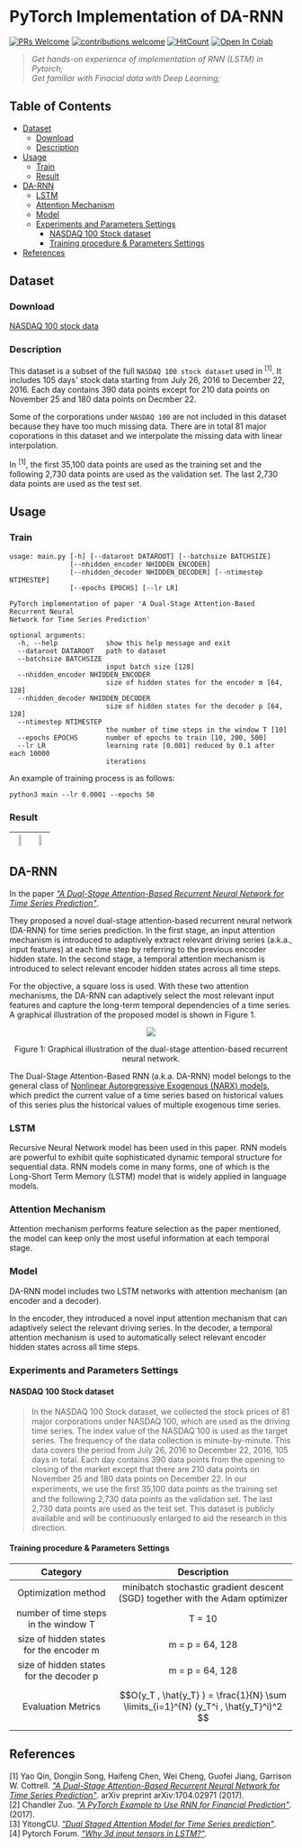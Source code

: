 # PyTorch Implementation of DA-RNN

[![PRs Welcome](https://img.shields.io/badge/PRs-welcome-brightgreen.svg?style=flat-square)](http://makeapullrequest.com)
[![contributions welcome](https://img.shields.io/badge/contributions-welcome-brightgreen.svg?style=flat-square)](https://github.com/Zhenye-Na/DA-RNN/issues)
[![HitCount](http://hits.dwyl.io/Zhenye-Na/DA-RNN.svg)](http://hits.dwyl.io/Zhenye-Na/DA-RNN)
[![Open In Colab](https://colab.research.google.com/assets/colab-badge.svg)](https://colab.research.google.com/github/Zhenye-Na/DA-RNN/blob/master/src/da_rnn.ipynb.py)


> *Get hands-on experience of implementation of RNN (LSTM) in Pytorch;*  
> *Get familiar with Finacial data with Deep Learning;*

## Table of Contents

- [Dataset](#dataset)
    - [Download](#download)
    - [Description](#description)
- [Usage](#usage)
    - [Train](#train)
    - [Result](#result)
- [DA-RNN](#da-rnn)
    - [LSTM](#lstm)
    - [Attention Mechanism](#attention-mechanism)
    - [Model](#model)
    - [Experiments and Parameters Settings](#experiments-and-parameters-settings)
        - [NASDAQ 100 Stock dataset]()
        - [Training procedure & Parameters Settings](#training-procedure--parameters-settings)
- [References](#references)


## Dataset

### Download

[NASDAQ 100 stock data](http://cseweb.ucsd.edu/~yaq007/NASDAQ100_stock_data.html)

### Description

This dataset is a subset of the full `NASDAQ 100 stock dataset` used in <sup>[1]</sup>. It includes 105 days' stock data starting from July 26, 2016 to December 22, 2016. Each day contains 390 data points except for 210 data points on November 25 and 180 data points on Decmber 22.

Some of the corporations under `NASDAQ 100` are not included in this dataset because they have too much missing data. There are in total 81 major coporations in this dataset and we interpolate the missing data with linear interpolation.

In <sup>[1]</sup>, the first 35,100 data points are used as the training set and the following 2,730 data points are used as the validation set. The last 2,730 data points are used as the test set.



## Usage

### Train

```
usage: main.py [-h] [--dataroot DATAROOT] [--batchsize BATCHSIZE]
               [--nhidden_encoder NHIDDEN_ENCODER]
               [--nhidden_decoder NHIDDEN_DECODER] [--ntimestep NTIMESTEP]
               [--epochs EPOCHS] [--lr LR]

PyTorch implementation of paper 'A Dual-Stage Attention-Based Recurrent Neural
Network for Time Series Prediction'

optional arguments:
  -h, --help            show this help message and exit
  --dataroot DATAROOT   path to dataset
  --batchsize BATCHSIZE
                        input batch size [128]
  --nhidden_encoder NHIDDEN_ENCODER
                        size of hidden states for the encoder m [64, 128]
  --nhidden_decoder NHIDDEN_DECODER
                        size of hidden states for the decoder p [64, 128]
  --ntimestep NTIMESTEP
                        the number of time steps in the window T [10]
  --epochs EPOCHS       number of epochs to train [10, 200, 500]
  --lr LR               learning rate [0.001] reduced by 0.1 after each 10000
                        iterations
```

An example of training process is as follows:

```
python3 main --lr 0.0001 --epochs 50
```

### Result

| <img src="https://github.com/Zhenye-Na/DA-RNN/blob/master/fig/result_01.png?raw=true" width="50%"> | <img src="https://github.com/Zhenye-Na/DA-RNN/blob/master/fig/result_02.png?raw=true" width="50%"> |
|----------------------------------------------------------------------------------------------------|----------------------------------------------------------------------------------------------------|


## DA-RNN

In the paper [*"A Dual-Stage Attention-Based Recurrent Neural Network for Time Series Prediction"*](https://arxiv.org/pdf/1704.02971.pdf). 

They proposed a novel dual-stage attention-based recurrent neural network (DA-RNN) for time series prediction. In the first stage, an input attention mechanism is introduced to adaptively extract relevant driving series (a.k.a., input features) at each time step by referring to the previous encoder hidden state. In the second stage, a temporal attention mechanism is introduced to select relevant encoder hidden states across all time steps.

For the objective, a square loss is used. With these two attention mechanisms, the DA-RNN can adaptively select the most relevant input features and capture the long-term temporal dependencies of a time series. A graphical illustration of the proposed model is shown in Figure 1.

<div align="center">
    <img src="https://github.com/Zhenye-Na/DA-RNN/blob/master/fig/fig1.png?raw=true" >
    <p>Figure 1: Graphical illustration of the dual-stage attention-based recurrent neural network.</p>
</div>


The Dual-Stage Attention-Based RNN (a.k.a. DA-RNN) model belongs to the general class of <u>Nonlinear Autoregressive Exogenous (NARX) models</u>, which predict the current value of a time series based on historical values of this series plus the historical values of multiple exogenous time series.

### LSTM

Recursive Neural Network model has been used in this paper. RNN models are powerful to exhibit quite sophisticated dynamic temporal structure for sequential data. RNN models come in many forms, one of which is the Long-Short Term Memory (LSTM) model that is widely applied in language models. 


### Attention Mechanism

Attention mechanism performs feature selection as the paper mentioned, the model can keep only the most useful information at each temporal stage.

### Model

DA-RNN model includes two LSTM networks with attention mechanism (an encoder and a decoder). 

In the encoder, they introduced a novel input attention mechanism that can adaptively select the relevant driving series. In the decoder, a temporal attention mechanism is used to automatically select relevant encoder hidden states across all time steps.

### Experiments and Parameters Settings

#### NASDAQ 100 Stock dataset

> In the NASDAQ 100 Stock dataset, we collected the stock prices of 81 major corporations under NASDAQ 100, which are used as the driving time series. The index value of the NASDAQ 100 is used as the target series. The frequency of the data collection is minute-by-minute. This data covers the period from July 26, 2016 to December 22, 2016, 105 days in total. Each day contains 390 data points from the opening to closing of the market except that there are 210 data points on November 25 and 180 data points on December 22. In our experiments, we use the ﬁrst 35,100 data points as the training set and the following 2,730 data points as the validation set. The last 2,730 data points are used as the test set. This dataset is publicly available and will be continuously enlarged to aid the research in this direction.


#### Training procedure & Parameters Settings

|                 Category                |                                       Description                                      |
|:---------------------------------------:|:--------------------------------------------------------------------------------------:|
|           Optimization method           |      minibatch stochastic gradient descent (SGD) together with the Adam optimizer      |
|   number of time steps in the window T  |                                         T = 10                                         |
| size of hidden states for the encoder m |                                     m = p = 64, 128                                    |
| size of hidden states for the decoder p |                                     m = p = 64, 128                                    |
|            Evaluation Metrics           | $$O(y_T , \hat{y_T} ) = \frac{1}{N} \sum \limits_{i=1}^{N} (y_T^i , \hat{y_T}^i)^2  $$ |

## References

[1] Yao Qin, Dongjin Song, Haifeng Chen, Wei Cheng, Guofei Jiang, Garrison W. Cottrell. [*"A Dual-Stage Attention-Based Recurrent Neural Network for Time Series Prediction"*](https://arxiv.org/pdf/1704.02971.pdf). arXiv preprint arXiv:1704.02971 (2017).  
[2] Chandler Zuo. [*"A PyTorch Example to Use RNN for Financial Prediction"*](http://chandlerzuo.github.io/blog/2017/11/darnn). (2017).  
[3] YitongCU. [*"Dual Staged Attention Model for Time Series prediction"*](https://github.com/YitongCU/Duel-staged-Attention-for-NYC-Weather-prediction).  
[4] Pytorch Forum. [*"Why 3d input tensors in LSTM?"*](https://discuss.pytorch.org/t/why-3d-input-tensors-in-lstm/4455).
